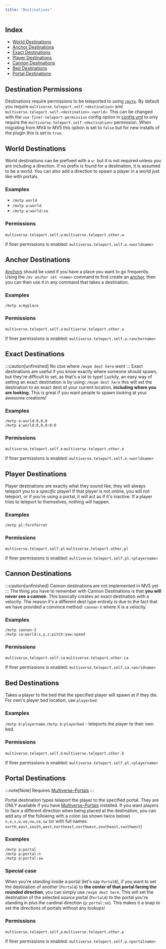 ```yaml
---
title: "Destinations"
---
```


## Index
- [World Destinations](#World-Destinations)
- [Anchor Destinations](#Anchor-Destinations)
- [Exact Destinations](#Exact-Destinations)
- [Player Destinations](#Player-Destinations)
- [Cannon Destinations](#Cannon-Destinations)
- [Bed Destinations](#Bed-Destinations)
- [Portal Destinations](#Portal-Destinations)

## Destination Permissions

Destinations require permissions to be teleported to using [`/mvtp`](/core/fundamentals/commands-usage/#Teleport-Command). By default you require `multiverse.teleport.self.<destination>` and `multiverse.teleport.self.<destination>.<world>`. This can be changed with the `use-finer-teleport-permission` config option in [config.yml](/core/reference/configuration-file/) to only require the `multiverse.teleport.self.<destination>` permission. When migrating from MV4 to MV5 this option is set to `false` but for new installs of the plugin this is set to `true`.

## World Destinations

World destinations can be prefixed with a `w:` but it is not required unless you are including a direction. If no prefix is found for a destination, it is assumed to be a world. You can also add a direction to spawn a player in a world just like with portals.

### Examples

- `/mvtp world`
- `/mvtp w:world`
- `/mvtp w:world:se`

### Permissions

`multiverse.teleport.self.w`
`multiverse.teleport.other.w`

If finer permissions is enabled: `multiverse.teleport.self.w.<worldname>`

## Anchor Destinations

[Anchors](/core/how-to/manage-anchors/) should be used if you have a place you want to go frequently. Using the `/mv anchor set <name>` command to first create an [anchor](/core/how-to/manage-anchors/), then you can then use it in any command that takes a destination.

### Examples

`/mvtp a:myplace`

### Permissions

`multiverse.teleport.self.a`
`multiverse.teleport.other.a`

If finer permissions is enabled: `multiverse.teleport.self.a.<anchorname>`

## Exact Destinations

:::caution[unfinished]
No clue where `/mvpm dest here` went
:::
Exact destinations are useful if you know exactly where someone should spawn, but they're difficult to set, as that's a lot to type! Luckily, an easy way of setting an exact destination is by using: `/mvpm dest here` this will set the destination to an exact dest of your current location, **including where you are looking**. This is great if you want people to spawn looking at your awesome creations!

### Examples

`/mvtp e:world:0,0,0`  
`/mvtp e:world:0,0,0:0:0`

### Permissions

`multiverse.teleport.self.e`
`multiverse.teleport.other.e`

If finer permissions is enabled: `multiverse.teleport.self.e.<worldname>`

## Player Destinations

Player destinations are exactly what they sound like, they will always teleport you to a _specific_ player! If that player is not online, you will not teleport, or if you're using a portal, it will act as if it's inactive. If a player tries to teleport to themselves, nothing will happen.

### Examples

`/mvtp pl:fernferret`

### Permissions

`multiverse.teleport.self.pl`
`multiverse.teleport.other.pl`

If finer permissions is enabled: `multiverse.teleport.self.pl.<playername>`

## Cannon Destinations

:::caution[unfinished]
Cannon destinations are not implemented in MV5 yet
:::
The thing you have to remember with Cannon Destinations is that **you will never see a cannon**. This basically creates an exact destination with a velocity. The reason it's a different dest type entirely is due to the fact that we have provided a convince method: `cannon-X` where X is a velocity.

### Examples

`/mvtp cannon-2`  
`/mvtp ca:world:x,y,z:pitch:yaw:speed`

### Permissions

`multiverse.teleport.self.ca`
`multiverse.teleport.other.ca`

If finer permissions is enabled: `multiverse.teleport.self.ca.<worldname>`

## Bed Destinations

Takes a player to the bed that the specified player will spawn at if they die. For own's player bed location, use `playerbed`.

### Examples

`/mvtp b:playername`
`/mvtp b:playerbed` - teleports the player to their own bed.

### Permissions

`multiverse.teleport.self.b`
`multiverse.teleport.other.b`

If finer permissions is enabled: `multiverse.teleport.self.pl.<playername>`

## Portal Destinations

:::note[Note]
Requires [Multiverse-Portals](/portals/)
:::

Portal destination types teleport the player to the specified portal. They are ONLY available if you have [Multiverse-Portals](/portals/) installed. If you want players to face a different direction when being placed at the destination, you can add any of the following with a colon (as shown twice below) `n,e,s,w,ne,nw,se,sw` (or with full names: `north,east,south,west,northeast,northwest,southeast,southwest`)

### Examples

`/mvtp p:portal`  
`/mvtp p:portal:n`  
`/mvtp p:portal:sw`

### Special case

When you're _standing_ inside a portal (let's say `PortalB`), if you want to set the destination of another (`PortalA`) to **the center of that portal facing the rounded direction**, you can simply use `/mvpm dest here`. This will set the destination of the selected _source_ portal (`PortalA`) to the portal you're standing in _plus_ the cardinal direction (`p:portal:se`). This makes it a snap to set the directions of portals without any lookups!

### Permissions

`multiverse.teleport.self.p`
`multiverse.teleport.other.p`

If finer permissions is enabled: `multiverse.teleport.self.p.<portalname>`

